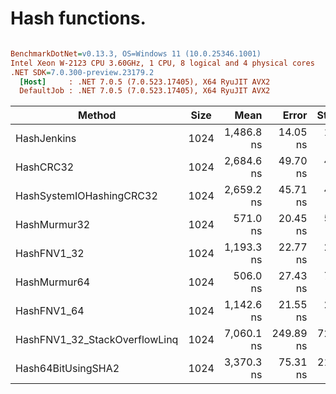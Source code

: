 # Hash functions.

``` ini

BenchmarkDotNet=v0.13.3, OS=Windows 11 (10.0.25346.1001)
Intel Xeon W-2123 CPU 3.60GHz, 1 CPU, 8 logical and 4 physical cores
.NET SDK=7.0.300-preview.23179.2
  [Host]     : .NET 7.0.5 (7.0.523.17405), X64 RyuJIT AVX2
  DefaultJob : .NET 7.0.5 (7.0.523.17405), X64 RyuJIT AVX2


```
|                        Method | Size |       Mean |     Error |    StdDev |   Gen0 | Allocated |
|------------------------------ |----- |-----------:|----------:|----------:|-------:|----------:|
|                   HashJenkins | 1024 | 1,486.8 ns |  14.05 ns |  12.45 ns |      - |         - |
|                     HashCRC32 | 1024 | 2,684.6 ns |  49.70 ns |  46.49 ns |      - |         - |
|      HashSystemIOHashingCRC32 | 1024 | 2,659.2 ns |  45.71 ns |  42.76 ns | 0.0114 |      56 B |
|                  HashMurmur32 | 1024 |   571.0 ns |  20.45 ns |  58.35 ns |      - |         - |
|                   HashFNV1_32 | 1024 | 1,193.3 ns |  22.77 ns |  26.23 ns |      - |         - |
|                  HashMurmur64 | 1024 |   506.0 ns |  27.43 ns |  79.57 ns |      - |         - |
|                   HashFNV1_64 | 1024 | 1,142.6 ns |  21.55 ns |  24.82 ns |      - |         - |
| HashFNV1_32_StackOverflowLinq | 1024 | 7,060.1 ns | 249.89 ns | 728.94 ns |      - |      32 B |
|            Hash64BitUsingSHA2 | 1024 | 3,370.3 ns |  75.31 ns | 217.28 ns | 0.0534 |     240 B |
